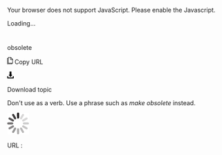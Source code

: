 Your browser does not support JavaScript. Please enable the Javascript.

Loading...

# 

obsolete

![Copy URL](media/obsolete/Copy.png)
Copy URL

![Download](media/obsolete/Download.png)

Download topic

Don't use as a verb. Use a phrase such as *make obsolete* instead.

![In progress](media/obsolete/activity-large.gif)

URL :
